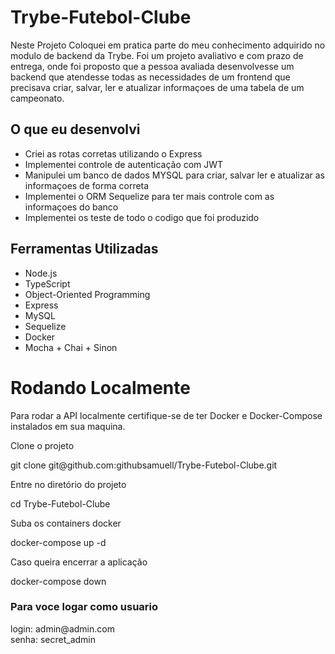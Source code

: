 # Trybe-Futebol-Clube

Neste Projeto Coloquei em pratica parte do meu conhecimento adquirido no modulo de backend da Trybe.
Foi um projeto avaliativo e com prazo de entrega, onde foi proposto que a pessoa avaliada desenvolvesse
um backend que atendesse todas as necessidades de um frontend que precisava criar, salvar, ler e atualizar informaçoes
de uma tabela de um campeonato.

## O que eu desenvolvi
- Criei as rotas corretas utilizando o Express
- Implementei controle de autenticação com JWT
- Manipulei um banco de dados MYSQL para criar, salvar ler e atualizar as informaçoes de forma correta
- Implementei o ORM Sequelize para ter mais controle com as informaçoes do banco
- Implementei os teste de todo o codigo que foi produzido


## Ferramentas Utilizadas
* Node.js
* TypeScript
* Object-Oriented Programming
* Express
* MySQL
* Sequelize
* Docker
* Mocha + Chai + Sinon

# Rodando Localmente
Para rodar a API localmente certifique-se de ter Docker e Docker-Compose instalados em sua maquina.

Clone o projeto

  <span>git clone git<span></span>@github.<span></span>com:githubsamuell/Trybe-Futebol-Clube.git</span>
  
Entre no diretório do projeto

cd Trybe-Futebol-Clube

Suba os containers docker

docker-compose up -d

Caso queira encerrar a aplicação

docker-compose down

### Para voce logar como usuario
login: admin@admin.<span></span>com <br>
senha: secret_admin



